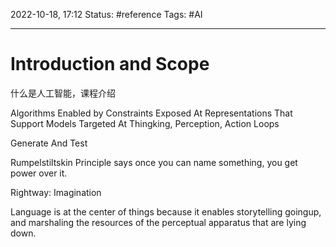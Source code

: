 2022-10-18, 17:12
Status: #reference
Tags: #AI

---

# Introduction and Scope

什么是人工智能，课程介绍

Algorithms Enabled by
Constraints Exposed At
Representations That Support
Models Targeted At
Thingking, Perception, Action
Loops

Generate And Test

Rumpelstiltskin Principle says once you can name something, you get power over it.

Rightway: Imagination

Language is at the center of things because it enables storytelling goingup, and marshaling the resources of the perceptual apparatus that are lying down.
